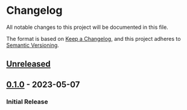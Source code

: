 # Changelog
All notable changes to this project will be documented in this file.

The format is based on [Keep a Changelog](https://keepachangelog.com/en/1.0.0/),
and this project adheres to [Semantic Versioning](https://semver.org/spec/v2.0.0.html).

## [Unreleased]
<!-- _No unreleased changes_ -->

## [0.1.0] - 2023-05-07
### Initial Release

[0.1.0]: https://github.com/aosterwyk/satellite-shortcuts/tree/v1.0.0
[Unreleased]: https://github.com/aosterwyk/satellite-shortcuts/compare/master...dev
